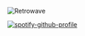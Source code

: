 ![Retrowave](https://cdn.discordapp.com/attachments/822693962379690014/837431450931429435/test_rendu_3.1.gif)


[![spotify-github-profile](https://spotify-github-profile.vercel.app/api/view?uid=1117231267&cover_image=true&theme=default)](https://github.com/kittinan/spotify-github-profile)
